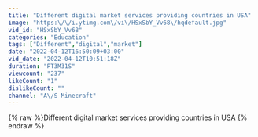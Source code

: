 ```yaml
---
title: "Different digital market services providing countries in USA"
image: "https:\/\/i.ytimg.com\/vi\/HSxSbY_Vv68\/hqdefault.jpg"
vid_id: "HSxSbY_Vv68"
categories: "Education"
tags: ["Different","digital","market"]
date: "2022-04-12T16:50:09+03:00"
vid_date: "2022-04-12T10:51:18Z"
duration: "PT3M31S"
viewcount: "237"
likeCount: "1"
dislikeCount: ""
channel: "A\/S Minecraft"
---
```

{% raw %}Different digital market services providing countries in USA {% endraw %}
